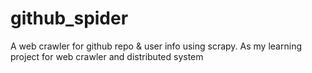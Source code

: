 # github_spider
 A web crawler for github repo & user info using scrapy. As my learning project for web crawler and distributed system
